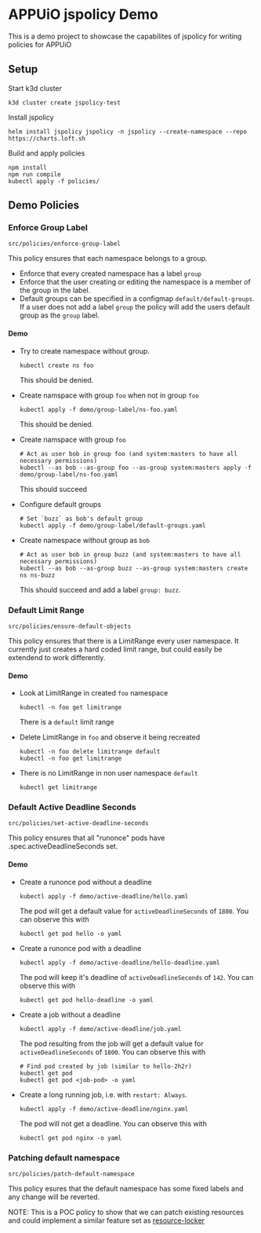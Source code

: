 # APPUiO jspolicy Demo

This is a demo project to showcase the capabilites of jspolicy for writing policies for APPUiO


## Setup

Start k3d cluster

```
k3d cluster create jspolicy-test
```

Install jspolicy

```
helm install jspolicy jspolicy -n jspolicy --create-namespace --repo https://charts.loft.sh
```

Build and apply policies

```
npm install
npm run compile
kubectl apply -f policies/
```


## Demo Policies


### Enforce Group Label

`src/policies/enforce-group-label`

This policy ensures that each namespace belongs to a group.


* Enforce that every created namespace has a label `group` 
* Enforce that the user creating or editing the namespace is a member of the group in the label.
* Default groups can be specified in a configmap `default/default-groups`. 
If a user does not add a label `group` the policy will add the users default group as the `group` label.

#### Demo

* Try to create namespace without group.

      kubectl create ns foo

  This should be denied.

* Create namspace with group `foo` when not in group `foo`

      kubectl apply -f demo/group-label/ns-foo.yaml

  This should be denied.

* Create namspace with group `foo`

      # Act as user bob in group foo (and system:masters to have all necessary permissions)
      kubectl --as bob --as-group foo --as-group system:masters apply -f demo/group-label/ns-foo.yaml

  This should succeed

* Configure default groups

      # Set `buzz` as bob's default group
      kubectl apply -f demo/group-label/default-groups.yaml

* Create namespace without group as `bob`

      # Act as user bob in group buzz (and system:masters to have all necessary permissions)
      kubectl --as bob --as-group buzz --as-group system:masters create ns ns-buzz

  This should succeed and add a label `group: buzz`.


### Default Limit Range

`src/policies/ensure-default-objects`

This policy ensures that there is a LimitRange every user namespace.
It currently just creates a hard coded limit range, but could easily be extendend to work differently.


#### Demo

* Look at LimitRange in created `foo` namespace

      kubectl -n foo get limitrange

  There is a `default` limit range

* Delete LimitRange in `foo` and observe it being recreated

      kubectl -n foo delete limitrange default
      kubectl -n foo get limitrange

* There is no LimitRange in non user namespace `default`

      kubectl get limitrange

### Default Active Deadline Seconds

`src/policies/set-active-deadline-seconds`

This policy ensures that all "runonce" pods have .spec.activeDeadlineSeconds set.

#### Demo

* Create a runonce pod without a deadline

      kubectl apply -f demo/active-deadline/hello.yaml

  The pod will get a default value for `activeDeadlineSeconds` of `1800`.
  You can observe this with

      kubectl get pod hello -o yaml

* Create a runonce pod with a deadline

      kubectl apply -f demo/active-deadline/hello-deadline.yaml

  The pod will keep it's deadline of `activeDeadlineSeconds` of `142`.
  You can observe this with

      kubectl get pod hello-deadline -o yaml

* Create a job without a deadline

      kubectl apply -f demo/active-deadline/job.yaml

  The pod resulting from the job will get a default value for `activeDeadlineSeconds` of `1800`.
  You can observe this with
      
      # Find pod created by job (similar to hello-2h2r)
      kubectl get pod
      kubectl get pod <job-pod> -o yaml

* Create a long running job, i.e. with `restart: Always`.

      kubectl apply -f demo/active-deadline/nginx.yaml
  
  The pod will not get a deadline.
  You can observe this with

      kubectl get pod nginx -o yaml


### Patching default namespace

`src/policies/patch-default-namespace`

This policy esures that the default namespace has some fixed labels and any change will be reverted.

NOTE: This is a POC policy to show that we can patch existing resources and could implement a similar feature set as [resource-locker](https://github.com/redhat-cop/resource-locker-operator)
